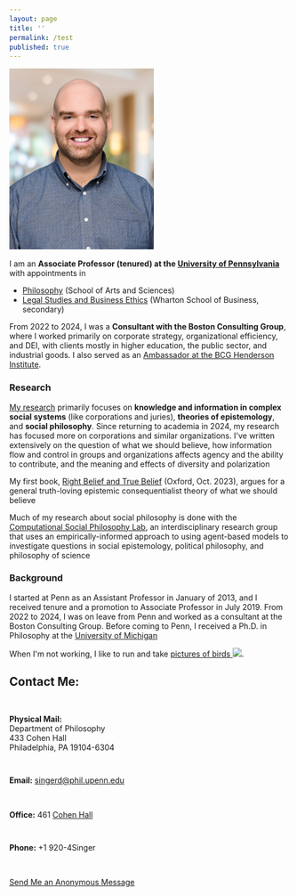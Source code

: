 ```yaml
---
layout: page
title: ''
permalink: /test
published: true
---
```

<div style="width: 100%;" markdown="1">

<dl class="captioned-img alignright" style="max-width:260px">
  
  <dt><img src="images/DanSinger2024web.jpg" alt="Picture of Daniel J. Singer" /></dt>
  
</dl>

I am an **Associate Professor (tenured) at the [University of Pennsylvania](https://www.upenn.edu/)** with appointments in
 - [Philosophy](http://philosophy.sas.upenn.edu/) (School of Arts and Sciences)
 - [Legal Studies and Business Ethics](https://lgst.wharton.upenn.edu/) (Wharton School of Business, secondary)

From 2022 to 2024, I was a **Consultant with the Boston Consulting Group**, where I worked primarily on corporate strategy, organizational efficiency, and DEI, with clients mostly in higher education, the public sector, and industrial goods. I also served as an [Ambassador at the BCG Henderson Institute](https://bcghendersoninstitute.com/). 

### Research

[My research](http://www.danieljsinger.com/research/) primarily focuses on **knowledge and information in complex social systems** (like corporations and juries), **theories of epistemology**, and **social philosophy**. Since returning to academia in 2024, my research has focused more on corporations and similar organizations. I've written extensively on the question of what we should believe, how information flow and control in groups and organizations affects agency and the ability to contribute, and the meaning and effects of diversity and polarization

My first book, [Right Belief and True Belief](https://global.oup.com/academic/product/right-belief-and-true-belief-9780197660386?cc=us&lang=en&) (Oxford, Oct. 2023), argues for a general truth-loving epistemic consequentialist theory of what we should believe

Much of my research about social philosophy is done with the [Computational Social Philosophy Lab](/CSPL/), an interdisciplinary research group that uses an empirically-informed approach to using agent-based models to investigate questions in social epistemology, political philosophy, and philosophy of science 

### Background

I started at Penn as an Assistant Professor in January of 2013, and I received tenure and a promotion to Associate Professor in July 2019. From 2022 to 2024, I was on leave from Penn and worked as a consultant at the Boston Consulting Group. Before coming to Penn, I received a Ph.D. in Philosophy at the [University of Michigan](http://www.lsa.umich.edu/philosophy/)

When I'm not working, I like to run and take <a target="_blank" href="https://www.instagram.com/philosophydan/">pictures of birds  <img style="height:.8em;vertical-align:baseline;" src="http://www.danieljsinger.com/images/instaicon.png" /></a>.


<a id="contact"></a>
<h2>Contact Me:</h2>

<div class="grid-container outline">
  <div class="row" style="padding-bottom: 1em">
    <div class="col-2" style="padding-top: 1em;">
    <p><b>Physical Mail:</b><br />
      Department of Philosophy<br />
      433 Cohen Hall<br />
      Philadelphia, PA 19104-6304</p>
    </div>
    <div class="col-2" style="padding-top: 1em;">
      <p><b>Email:</b> <a href="mailto:singerd@phil.upenn.edu">singerd@phil.upenn.edu</a></p>
      <br />
      <p><b>Office:</b> 461 <a href="http://www.facilities.upenn.edu/maps/locations/cohen-hall-claudia">Cohen Hall</a></p>
    </div>
    <div class="col-2" style="padding-top: 1em;">
      <p><b>Phone:</b> +1 920-4Singer</p>
      <br />
      <p><a href="http://www.danieljsinger.com/anonmessage/">Send Me an Anonymous Message</a></p>
    </div>
  </div>
</div>
